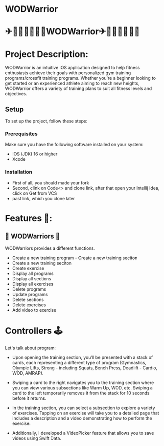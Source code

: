 # WODWarrior
# ✈🏃🏻‍♂️🏃🏻‍♂️WODWarrior✈🏃🏻‍♂️🏃🏻‍♂️

# Project Description:
WODWarrior is an intuitive iOS application designed to help fitness enthusiasts achieve their goals with personalized gym training programs/crossfit training programs. 
Whether you're a beginner looking to get started or an experienced athlete aiming to reach new heights, 
WODWarrior offers a variety of training plans to suit all fitness levels and objectives.

## Setup

To set up the project, follow these steps:

### Prerequisites

Make sure you have the following software installed on your system:

- IOS (JDK) 16 or higher
- Xcode

### Installation
- First of all, you should made your fork
- Second, clink on Code<> and clone link, after that open your Intellij Idea, click on Get from VCS
- past link, which you clone later

# Features 🤌:

## 🏢 WODWarriors  🏢
WODWarriors provides a different functions. 
- Create a new training program - Create a new training seciton
- Create a new training seciton
- Create exercise
- Display all programs
- Display all sections
- Display all exercises
- Delete programs
- Update programs
- Delete sections
- Delete exercises
- Add video to exercise

# Controllers 🕹
Let's talk about program:

- Upon opening the training section, you'll be presented with a stack of cards, each representing a different type of program (Gymnastics, Olympic Lifts, Strong - including Squats, Bench Press, Deadlift - Cardio, WOD, AMRAP).

- Swiping a card to the right navigates you to the training section where you can view various subsections like Warm Up, WOD, etc. Swiping a card to the left temporarily removes it from the stack for 10 seconds before it returns.

- In the training section, you can select a subsection to explore a variety of exercises. Tapping on an exercise will take you to a detailed page that includes a description and a video demonstrating how to perform the exercise.

- Additionally, I developed a VideoPicker feature that allows you to save videos using Swift Data.
